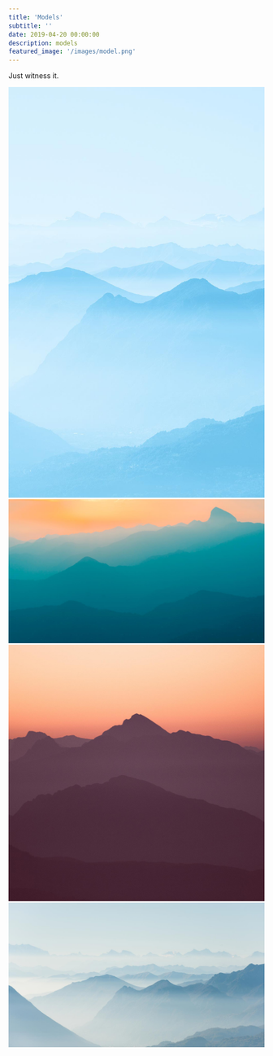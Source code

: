 ```yaml
---
title: 'Models'
subtitle: ''
date: 2019-04-20 00:00:00
description: models
featured_image: '/images/model.png'
---
```


Just witness it.

<div class="gallery" data-columns="1">
	<img src="/images/demo/demo-portrait.jpg">
	<img src="/images/demo/demo-landscape.jpg">
	<img src="/images/demo/demo-square.jpg">
	<img src="/images/demo/demo-landscape-2.jpg">
</div>
